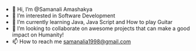- 👋 Hi, I’m @Samanali Amashakya
- 👀 I’m interested in Software Development
- 🌱 I’m currently learning Java, Java Script and How to play Guitar
- 💞️ I’m looking to collaborate on awesome projects that can make a good impact on Humanity!
- 📫 How to reach me samanalia1998@gmail.com

<!---
SamanaliAmashakya/SamanaliAmashakya is a ✨ special ✨ repository because its `README.md` (this file) appears on your GitHub profile.
You can click the Preview link to take a look at your changes.
--->
